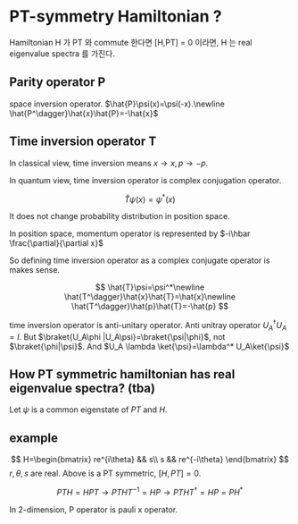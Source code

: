 # PT-symmetry Hamiltonian ? 

Hamiltonian H 가 PT 와 commute 한다면 [H,PT] = 0 이라면, H 는 real eigenvalue spectra 를 가진다. 

## Parity operator P

space inversion operator. $\hat{P}\psi(x)=\psi(-x).\newline
 \hat{P^\dagger}\hat{x}\hat{P}=-\hat{x}$

## Time inversion operator T

In classical view, time inversion means $x\rightarrow x,p\rightarrow -p.$

In quantum view, time inversion operator is complex conjugation operator. 

$$
\hat{T}\psi(x)=\psi^*(x)
$$

It does not change probability distribution in position space.

In position space, momentum operator is represented by $-i\hbar \frac{\partial}{\partial x}$

So defining time inversion operator as a complex conjugate operator is makes sense.

$$
\hat{T}\psi=\psi^*\newline
 \hat{T^\dagger}\hat{x}\hat{T}=\hat{x}\newline
 \hat{T^\dagger}\hat{p}\hat{T}=-\hat{p}
 $$

time inversion operator is anti-unitary operator. Anti unitray operator $U^{\dagger}_{A} U_A=I$. But $\braket{U_A\phi |U_A\psi}=\braket{\psi|\phi}$, not $\braket{\phi|\psi}$. And $U_A \lambda \ket{\psi}=\lambda^* U_A\ket{\psi}$

## How PT symmetric hamiltonian has real eigenvalue spectra? (tba)

Let $\psi$ is a common eigenstate of $PT$ and $H$.


## example

$$
H=\begin{bmatrix}
re^{i\theta} && s\\
s && re^{-i\theta}
\end{bmatrix}
$$
$r,\theta,s$ are real. Above is a PT symmetric, $[H,PT]=0$.

$$
PTH = HPT \rightarrow PTHT^{-1}=HP\rightarrow PTHT^{\dagger}=HP = PH^*
$$

In 2-dimension, P operator is pauli x operator. 